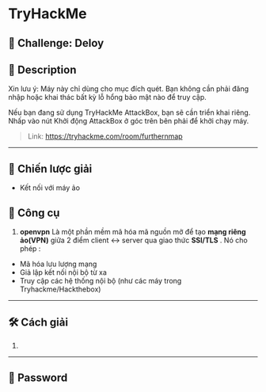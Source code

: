 
# TryHackMe

## 🧩 Challenge: Deloy

## 📝 Description
Xin lưu ý: Máy này chỉ dùng cho mục đích quét. Bạn không cần phải đăng nhập hoặc khai thác bất kỳ lỗ hổng bảo mật nào để truy cập.

Nếu bạn đang sử dụng TryHackMe AttackBox, bạn sẽ cần triển khai riêng. Nhấp vào nút Khởi động AttackBox ở góc trên bên phải để khởi chạy máy.

> Link: https://tryhackme.com/room/furthernmap

---

## 🧠 Chiến lược giải
- Kết nối với máy ảo
  
## 🔧 Công cụ
1. **openvpn**
Là một phần mềm mã hóa mã nguồn mở để tạo **mạng riêng ảo(VPN)** giữa 2 điểm client <-> server qua giao thức **SSl/TLS** . Nó cho phép :
  - Mã hóa lưu lượng mạng
  - Giả lập kết nối nội bộ từ xa
  - Truy cập các hệ thống nội bộ (như các máy trong Tryhackme/Hackthebox)
---


## 🛠️ Cách giải

1. 
---

## 🏁 Password

```

```
